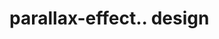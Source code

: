 # parallax-effect.. design                                                                                                                                                                                                                                        
                                     

